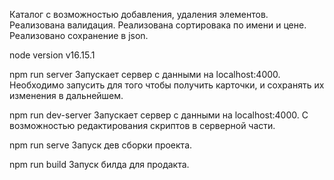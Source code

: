 Каталог с возможностью добавления, удаления элементов.
Реализована валидация.
Реализована сортировака по имени и цене.
Реализовано сохранение в json.

node version v16.15.1

npm run server
Запускает сервер с данными на localhost:4000. Необходимо запусить для того чтобы получить карточки, и сохранять их изменения в дальнейшем.

npm run dev-server
Запускает сервер с данными на localhost:4000. С возможностью редактирования скриптов в серверной части.

npm run serve
Запуск дев сборки проекта.

npm run build
Запуск билда для продакта.